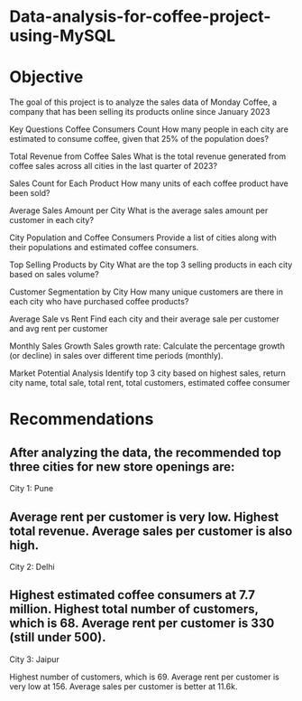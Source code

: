 # Data-analysis-for-coffee-project-using-MySQL

# Objective
The goal of this project is to analyze the sales data of Monday Coffee, a company that has been selling its products online since January 2023

Key Questions
Coffee Consumers Count
How many people in each city are estimated to consume coffee, given that 25% of the population does?

Total Revenue from Coffee Sales
What is the total revenue generated from coffee sales across all cities in the last quarter of 2023?

Sales Count for Each Product
How many units of each coffee product have been sold?

Average Sales Amount per City
What is the average sales amount per customer in each city?

City Population and Coffee Consumers
Provide a list of cities along with their populations and estimated coffee consumers.

Top Selling Products by City
What are the top 3 selling products in each city based on sales volume?

Customer Segmentation by City
How many unique customers are there in each city who have purchased coffee products?

Average Sale vs Rent
Find each city and their average sale per customer and avg rent per customer

Monthly Sales Growth
Sales growth rate: Calculate the percentage growth (or decline) in sales over different time periods (monthly).

Market Potential Analysis
Identify top 3 city based on highest sales, return city name, total sale, total rent, total customers, estimated coffee consumer

# Recommendations
After analyzing the data, the recommended top three cities for new store openings are:
--
City 1: Pune

  Average rent per customer is very low.
  Highest total revenue.
  Average sales per customer is also high.
--
City 2: Delhi

  Highest estimated coffee consumers at 7.7 million.
  Highest total number of customers, which is 68.
  Average rent per customer is 330 (still under 500).
--
City 3: Jaipur

Highest number of customers, which is 69.
Average rent per customer is very low at 156.
Average sales per customer is better at 11.6k.
